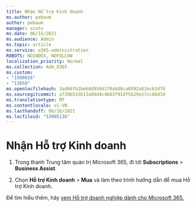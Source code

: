 ```yaml
---
title: Nhận Hỗ trợ Kinh doanh
ms.author: pebaum
author: pebaum
manager: scotv
ms.date: 06/15/2021
ms.audience: Admin
ms.topic: article
ms.service: o365-administration
ROBOTS: NOINDEX, NOFOLLOW
localization_priority: Normal
ms.collection: Adm_O365
ms.custom:
- "1500026"
- "11658"
ms.openlocfilehash: 3adb6fb2beb8d959d170ab08ca0592a81bc62d76
ms.sourcegitcommit: a739b533b13a9dd4c4b63f91df5629e27cc86d3d
ms.translationtype: MT
ms.contentlocale: vi-VN
ms.lasthandoff: 06/16/2021
ms.locfileid: "53005136"
---
```

# <a name="get-business-assist"></a>Nhận Hỗ trợ Kinh doanh

1. Trong thanh Trung tâm quản trị Microsoft 365, đi tới **Subscriptions**  >  **Business Assist**.

1. Chọn **Hỗ trợ Kinh doanh**  >  **Mua** và làm theo trình hướng dẫn để mua Hỗ trợ Kinh doanh.

Để tìm hiểu thêm, hãy [xem Hỗ trợ doanh nghiệp dành cho Microsoft 365.](/microsoft-365/admin/misc/business-assist)